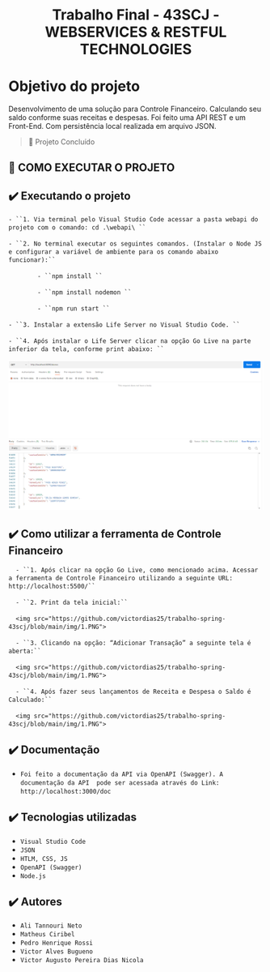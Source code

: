 
# <h1 align="center"> Trabalho Final - 43SCJ - WEBSERVICES & RESTFUL TECHNOLOGIES </h1>

# Objetivo do projeto

Desenvolvimento de uma solução para Controle Financeiro. Calculando seu saldo conforme suas receitas e despesas. Foi feito uma API REST e um Front-End. Com persistência local realizada em arquivo JSON.

> :construction: Projeto Concluído


## 🔨 COMO EXECUTAR O PROJETO
   
## ✔️ Executando o projeto

    - ``1. Via terminal pelo Visual Studio Code acessar a pasta webapi do projeto com o comando: cd .\webapi\ ``

    - ``2. No terminal executar os seguintes comandos. (Instalar o Node JS e configurar a variável de ambiente para os comando abaixo funcionar):``

            - ``npm install ``

            - ``npm install nodemon ``

            - ``npm run start ``

    - ``3. Instalar a extensão Life Server no Visual Studio Code. ``

    - ``4. Após instalar o Life Server clicar na opção Go Live na parte inferior da tela, conforme print abaixo: ``
  
 <img src="https://github.com/victordias25/trabalho-spring-43scj/blob/main/img/1.PNG">
 
 
 ## ✔️ Como utilizar a ferramenta de Controle Financeiro  

      - ``1. Após clicar na opção Go Live, como mencionado acima. Acessar a ferramenta de Controle Financeiro utilizando a seguinte URL: http://localhost:5500/`` 

      - ``2. Print da tela inicial:`` 

      <img src="https://github.com/victordias25/trabalho-spring-43scj/blob/main/img/1.PNG">

      - ``3. Clicando na opção: “Adicionar Transação” a seguinte tela é aberta:``

      <img src="https://github.com/victordias25/trabalho-spring-43scj/blob/main/img/1.PNG">

      - ``4. Após fazer seus lançamentos de Receita e Despesa o Saldo é Calculado:``

      <img src="https://github.com/victordias25/trabalho-spring-43scj/blob/main/img/1.PNG">


## ✔️ Documentação

- ``Foi feito a documentação da API via OpenAPI (Swagger). A documentação da API  pode ser acessada através do Link: http://localhost:3000/doc`` 

## ✔️ Tecnologias utilizadas

- ``Visual Studio Code``
- ``JSON``
- ``HTLM, CSS, JS``
- ``OpenAPI (Swagger)``  
- ``Node.js`` 

## ✔️ Autores

- ``Ali Tannouri Neto``
- ``Matheus Ciribel``
- ``Pedro Henrique Rossi``
- ``Victor Alves Bugueno``
- ``Victor Augusto Pereira Dias Nicola``
